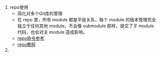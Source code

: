 1. repo使用
   - 简化对多个Git库的管理
   - 在 repo 里，所有 module 都是平级关系，每个 module 的版本管理完全独立于任何其他 module，不会像 submodule 那样，提交了子 module 代码，也会对主 module 造成影响。
   - [repo命令参考](https://source.android.com/setup/develop/repo)
   - [repo教程](https://blog.51cto.com/u_14347056/2398039)
2. 